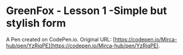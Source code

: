 # GreenFox - Lesson 1 -Simple but stylish form

A Pen created on CodePen.io. Original URL: [https://codepen.io/Mirca-hub/pen/YzRjqPE](https://codepen.io/Mirca-hub/pen/YzRjqPE).

